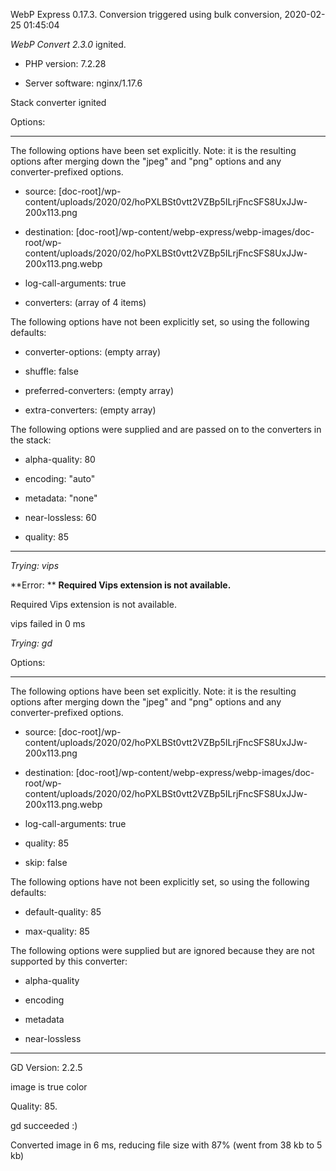 WebP Express 0.17.3. Conversion triggered using bulk conversion, 2020-02-25 01:45:04

*WebP Convert 2.3.0*  ignited.
- PHP version: 7.2.28
- Server software: nginx/1.17.6

Stack converter ignited

Options:
------------
The following options have been set explicitly. Note: it is the resulting options after merging down the "jpeg" and "png" options and any converter-prefixed options.
- source: [doc-root]/wp-content/uploads/2020/02/hoPXLBSt0vtt2VZBp5ILrjFncSFS8UxJJw-200x113.png
- destination: [doc-root]/wp-content/webp-express/webp-images/doc-root/wp-content/uploads/2020/02/hoPXLBSt0vtt2VZBp5ILrjFncSFS8UxJJw-200x113.png.webp
- log-call-arguments: true
- converters: (array of 4 items)

The following options have not been explicitly set, so using the following defaults:
- converter-options: (empty array)
- shuffle: false
- preferred-converters: (empty array)
- extra-converters: (empty array)

The following options were supplied and are passed on to the converters in the stack:
- alpha-quality: 80
- encoding: "auto"
- metadata: "none"
- near-lossless: 60
- quality: 85
------------


*Trying: vips* 

**Error: ** **Required Vips extension is not available.** 
Required Vips extension is not available.
vips failed in 0 ms

*Trying: gd* 

Options:
------------
The following options have been set explicitly. Note: it is the resulting options after merging down the "jpeg" and "png" options and any converter-prefixed options.
- source: [doc-root]/wp-content/uploads/2020/02/hoPXLBSt0vtt2VZBp5ILrjFncSFS8UxJJw-200x113.png
- destination: [doc-root]/wp-content/webp-express/webp-images/doc-root/wp-content/uploads/2020/02/hoPXLBSt0vtt2VZBp5ILrjFncSFS8UxJJw-200x113.png.webp
- log-call-arguments: true
- quality: 85
- skip: false

The following options have not been explicitly set, so using the following defaults:
- default-quality: 85
- max-quality: 85

The following options were supplied but are ignored because they are not supported by this converter:
- alpha-quality
- encoding
- metadata
- near-lossless
------------

GD Version: 2.2.5
image is true color
Quality: 85. 
gd succeeded :)

Converted image in 6 ms, reducing file size with 87% (went from 38 kb to 5 kb)
